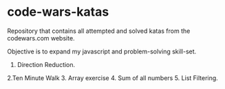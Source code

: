 # code-wars-katas

Repository that contains all attempted and solved katas from the codewars.com website.

Objective is to expand my javascript and problem-solving skill-set.

1. Direction Reduction.

2.Ten Minute Walk
3. Array exercise
4. Sum of all numbers
5. List Filtering.
